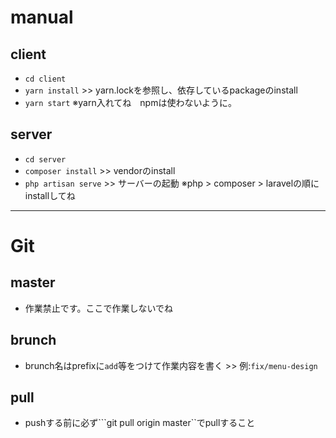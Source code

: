# manual
## client
- ``cd client``
- ``yarn install`` >> yarn.lockを参照し、依存しているpackageのinstall
- ``yarn start``
※yarn入れてね　npmは使わないように。
## server
- ``cd server``
- ``composer install`` >> vendorのinstall
- ``php artisan serve`` >> サーバーの起動
※php > composer > laravelの順にinstallしてね
***

# Git
## master
- 作業禁止です。ここで作業しないでね
## brunch
- brunch名はprefixに``add``等をつけて作業内容を書く >> 例:``fix/menu-design``
## pull
- pushする前に必ず```git pull origin master``でpullすること
